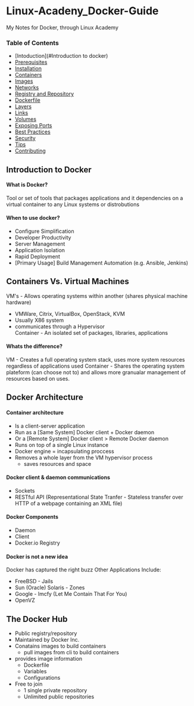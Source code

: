 # Linux-Acadeny_Docker-Guide
My Notes for Docker, through Linux Academy

### Table of Contents

* [Intoduction](#Introduction to docker)
* [Prerequisites](#prerequisites)
* [Installation](#installation)
* [Containers](#containers)
* [Images](#images)
* [Networks](#networks)
* [Registry and Repository](#registry--repository)
* [Dockerfile](#dockerfile)
* [Layers](#layers)
* [Links](#links)
* [Volumes](#volumes)
* [Exposing Ports](#exposing-ports)
* [Best Practices](#best-practices)
* [Security](#security)
* [Tips](#tips)
* [Contributing](#contributing)

## Introduction to Docker

#### What is Docker?
Tool or set of tools that packages applications and it dependencies on a virtual container to any Linux systems or distrobutions

#### When to use docker?
 * Configure Simplification
 * Developer Productivity
 * Server Management 
 * Application Isolation
 * Rapid Deployment
 * [Primary Usage] Build Management Automation (e.g. Ansible, Jenkins)

## Containers Vs. Virtual Machines
VM's - Allows operating systems within another (shares physical machine hardware)
 * VMWare, Citrix, VirtualBox, OpenStack, KVM
 * Usually X86 system 
 * communicates through a Hypervisor  
Container - An isolated set of packages, libraries, applications

#### Whats the difference?
VM - Creates a full operating system stack, uses more system resources regardless of applications used
Container - Shares the operating system plateform (can choose not to) and allows more granualar management of resources based on uses.

## Docker Architecture

#### Container architecture
   * Is a client-server application
   * Run as a [Same System] Docker client + Docker daemon
   * Or a [Remote System] Docker client > Remote Docker daemon
   * Runs on top of a single Linux instance
   * Docker engine = incapsulating proccess
   * Removes a whole layer from the VM hypervisor process
      * saves resources and space
    
#### Docker client & daemon communications
   * Sockets
   * RESTful API (Representational State Tranfer - Stateless transfer over HTTP of a webpage containing an XML file)
    
#### Docker Components
   * Daemon
   * Client
   * Docker.io Registry
    
#### Docker is not a new idea
Docker has captured the right buzz
Other Applications Include:
   * FreeBSD - Jails
   * Sun (Oracle) Solaris - Zones
   * Google - lmcfy (Let Me Contain That For You)
   * OpenVZ
     
## The Docker Hub
  * Public registry/repository
  * Maintained by Docker Inc.
  * Conatains images to build containers
    * pull images from cli to build containers
  * provides image information
    * Dockerfile
    * Variables
    * Configurations
  * Free to join
    * 1 single private repository
    * Unlimited public repositories
    
